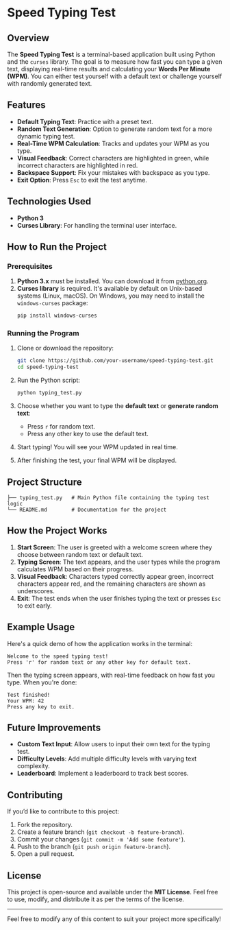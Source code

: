 # Speed Typing Test

## Overview

The **Speed Typing Test** is a terminal-based application built using Python and the `curses` library. The goal is to measure how fast you can type a given text, displaying real-time results and calculating your **Words Per Minute (WPM)**. You can either test yourself with a default text or challenge yourself with randomly generated text.

## Features

- **Default Typing Text**: Practice with a preset text.
- **Random Text Generation**: Option to generate random text for a more dynamic typing test.
- **Real-Time WPM Calculation**: Tracks and updates your WPM as you type.
- **Visual Feedback**: Correct characters are highlighted in green, while incorrect characters are highlighted in red.
- **Backspace Support**: Fix your mistakes with backspace as you type.
- **Exit Option**: Press `Esc` to exit the test anytime.

## Technologies Used

- **Python 3**
- **Curses Library**: For handling the terminal user interface.

## How to Run the Project

### Prerequisites
1. **Python 3.x** must be installed. You can download it from [python.org](https://www.python.org/downloads/).
2. **Curses library** is required. It's available by default on Unix-based systems (Linux, macOS). On Windows, you may need to install the `windows-curses` package:
   ```bash
   pip install windows-curses
   ```

### Running the Program

1. Clone or download the repository:
   ```bash
   git clone https://github.com/your-username/speed-typing-test.git
   cd speed-typing-test
   ```

2. Run the Python script:
   ```bash
   python typing_test.py
   ```

3. Choose whether you want to type the **default text** or **generate random text**:
   - Press `r` for random text.
   - Press any other key to use the default text.

4. Start typing! You will see your WPM updated in real time.

5. After finishing the test, your final WPM will be displayed.

## Project Structure

```
├── typing_test.py   # Main Python file containing the typing test logic
└── README.md        # Documentation for the project
```

## How the Project Works

1. **Start Screen**: The user is greeted with a welcome screen where they choose between random text or default text.
2. **Typing Screen**: The text appears, and the user types while the program calculates WPM based on their progress.
3. **Visual Feedback**: Characters typed correctly appear green, incorrect characters appear red, and the remaining characters are shown as underscores.
4. **Exit**: The test ends when the user finishes typing the text or presses `Esc` to exit early.

## Example Usage

Here's a quick demo of how the application works in the terminal:

```
Welcome to the speed typing test!
Press 'r' for random text or any other key for default text.
```

Then the typing screen appears, with real-time feedback on how fast you type. When you're done:

```
Test finished!
Your WPM: 42
Press any key to exit.
```

## Future Improvements

- **Custom Text Input**: Allow users to input their own text for the typing test.
- **Difficulty Levels**: Add multiple difficulty levels with varying text complexity.
- **Leaderboard**: Implement a leaderboard to track best scores.

## Contributing

If you’d like to contribute to this project:
1. Fork the repository.
2. Create a feature branch (`git checkout -b feature-branch`).
3. Commit your changes (`git commit -m 'Add some feature'`).
4. Push to the branch (`git push origin feature-branch`).
5. Open a pull request.

## License

This project is open-source and available under the **MIT License**. Feel free to use, modify, and distribute it as per the terms of the license.

---

Feel free to modify any of this content to suit your project more specifically!
